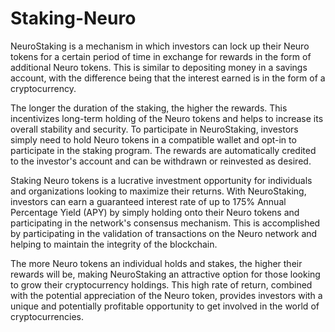# Staking-Neuro

NeuroStaking is a mechanism in which investors can lock up their Neuro tokens for a certain period of time in exchange for rewards in the form of additional Neuro tokens. This is similar to depositing money in a savings account, with the difference being that the interest earned is in the form of a cryptocurrency. 

The longer the duration of the staking, the higher the rewards. This incentivizes long-term holding of the Neuro tokens and helps to increase its overall stability and security. To participate in NeuroStaking, investors simply need to hold Neuro tokens in a compatible wallet and opt-in to participate in the staking program. The rewards are automatically credited to the investor's account and can be withdrawn or reinvested as desired.

Staking Neuro tokens is a lucrative investment opportunity for individuals and organizations looking to maximize their returns. With NeuroStaking, investors can earn a guaranteed interest rate of up to 175% Annual Percentage Yield (APY) by simply holding onto their Neuro tokens and participating in the network's consensus mechanism. This is accomplished by participating in the validation of transactions on the Neuro network and helping to maintain the integrity of the blockchain. 

The more Neuro tokens an individual holds and stakes, the higher their rewards will be, making NeuroStaking an attractive option for those looking to grow their cryptocurrency holdings. This high rate of return, combined with the potential appreciation of the Neuro token, provides investors with a unique and potentially profitable opportunity to get involved in the world of cryptocurrencies.

